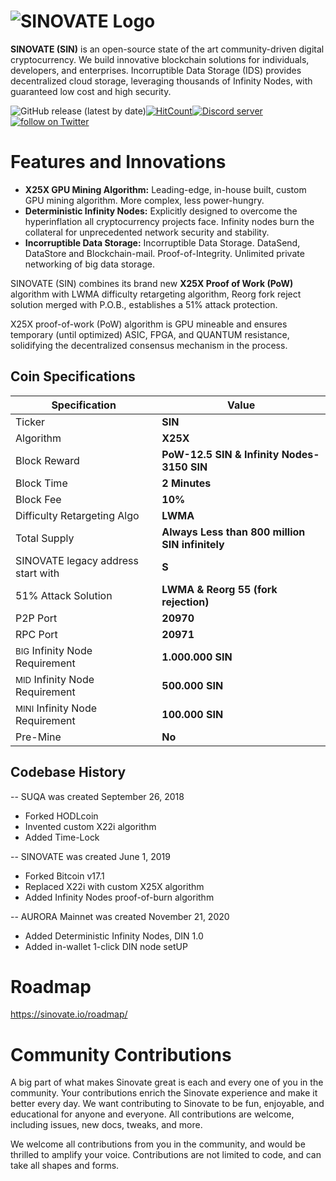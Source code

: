 # ![SINOVATE Logo](https://raw.githubusercontent.com/SINOVATEblockchain/SIN-core/master/docs/assets/img/sin_background.png)


**SINOVATE (SIN)** is an open-source state of the art community-driven digital cryptocurrency. We build innovative blockchain solutions for individuals, developers, and enterprises. Incorruptible Data Storage (IDS) provides decentralized cloud storage, leveraging thousands of Infinity Nodes, with guaranteed low cost and high security.

![GitHub release (latest by date)](https://img.shields.io/github/v/release/SINOVATEblockchain/SIN-core?label=release&style=flat-square)[![HitCount](http://hits.dwyl.com/SINOVATEblockchain/SIN-core.svg)](http://hits.dwyl.com/SINOVATEblockchain/SIN-core)<a href="https://discord.gg/WnRExsx"><img src="https://discordapp.com/api/guilds/494460434691391509/embed.png" alt="Discord server" /></a> <a href="https://twitter.com/intent/follow?screen_name=SinovateChain"><img src="https://img.shields.io/twitter/follow/SinovateChain.svg?style=social&logo=twitter" alt="follow on Twitter"></a>




# Features and Innovations

 - **X25X GPU Mining Algorithm:** Leading-edge, in-house built, custom GPU mining algorithm. More complex, less power-hungry.
 - **Deterministic Infinity Nodes:** Explicitly designed to overcome the hyperinflation all cryptocurrency projects face. Infinity nodes burn the collateral for  unprecedented network security and stability.
 - **Incorruptible Data Storage:** Incorruptible Data Storage. DataSend, DataStore and Blockchain-mail. Proof-of-Integrity. Unlimited private networking of big data storage.

SINOVATE (SIN) combines its brand new **X25X Proof of Work (PoW)** algorithm with LWMA difficulty retargeting algorithm, Reorg fork reject solution merged with P.O.B., establishes a 51% attack protection.


X25X proof-of-work (PoW) algorithm is GPU mineable and ensures temporary (until optimized) ASIC, FPGA, and QUANTUM resistance, solidifying the decentralized consensus mechanism in the process.


## Coin Specifications

|Specification| Value |
|--|--|
|Ticker | **SIN**  |
|Algorithm | **X25X** |
|Block Reward  | **PoW-12.5 SIN & Infinity Nodes-3150 SIN** |
|Block Time  | **2 Minutes** |
|Block Fee  | **10%** |
|Difficulty Retargeting Algo | **LWMA** | 
|Total Supply  | **Always Less than 800 million SIN infinitely** |
|SINOVATE legacy address start with  | **S** |
|51% Attack Solution | **LWMA & Reorg 55 (fork rejection)** | 
|P2P Port  | **20970** |
|RPC Port | **20971** |  
|<small>BIG</small> Infinity Node Requirement  | **1.000.000 SIN** |
|<small>MID</small> Infinity Node Requirement  | **500.000 SIN** |
|<small>MINI</small> Infinity Node Requirement  | **100.000 SIN** |
|Pre-Mine | **No** | 



## Codebase History

--   SUQA was created September 26, 2018
-   Forked HODLcoin
-   Invented custom X22i algorithm
-   Added Time-Lock

--   SINOVATE was created June 1, 2019
-   Forked Bitcoin v17.1
-   Replaced X22i with custom X25X algorithm
-   Added Infinity Nodes proof-of-burn algorithm

--   AURORA Mainnet was created November 21, 2020
-   Added Deterministic Infinity Nodes, DIN 1.0
-   Added in-wallet 1-click DIN node setUP



# Roadmap
https://sinovate.io/roadmap/



# Community Contributions

A big part of what makes Sinovate great is each and every one of you in the community. Your contributions enrich the Sinovate experience and make it better every day. We want contributing to Sinovate to be fun, enjoyable, and educational for anyone and everyone. All contributions are welcome, including issues, new docs, tweaks, and more.   
  
We welcome all contributions from you in the community, and would be thrilled to amplify your voice. Contributions are not limited to code, and can take all shapes and forms.



